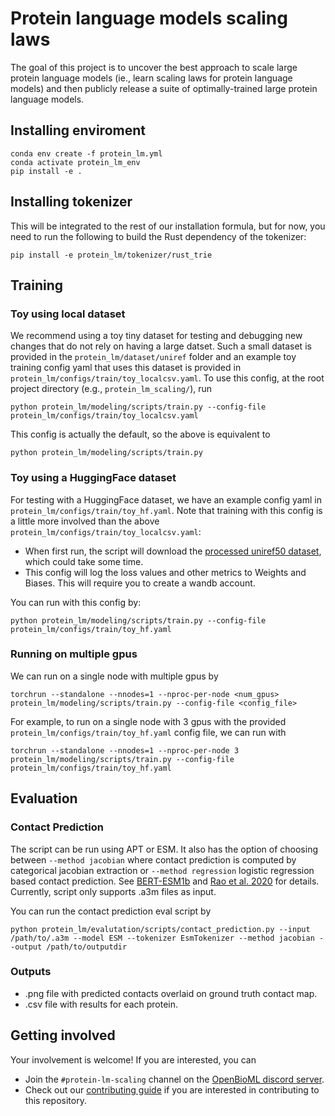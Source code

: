 Protein language models scaling laws
==============

The goal of this project is to uncover the best approach to scale large protein language models (ie., learn scaling laws for protein language models) and then publicly release a suite of optimally-trained large protein language models.

## Installing enviroment

```
conda env create -f protein_lm.yml
conda activate protein_lm_env
pip install -e .
```

## Installing tokenizer

This will be integrated to the rest of our installation formula, but for now, you need to run the following to build the Rust dependency of the tokenizer:

```
pip install -e protein_lm/tokenizer/rust_trie
```

## Training

### Toy using local dataset

We recommend using a toy tiny dataset for testing and debugging new changes that do not rely on having a large datset. Such a small dataset is provided in the `protein_lm/dataset/uniref` folder and an example toy training config yaml that uses this dataset is provided in `protein_lm/configs/train/toy_localcsv.yaml`. To use this config, at the root project directory (e.g., `protein_lm_scaling/`), run

```
python protein_lm/modeling/scripts/train.py --config-file protein_lm/configs/train/toy_localcsv.yaml
```

This config is actually the default, so the above is equivalent to

```
python protein_lm/modeling/scripts/train.py
```

### Toy using a HuggingFace dataset

For testing with a HuggingFace dataset, we have an example config yaml in `protein_lm/configs/train/toy_hf.yaml`. Note that training with this config is a little more involved than the above `protein_lm/configs/train/toy_localcsv.yaml`:

* When first run, the script will download the [processed uniref50 dataset](https://huggingface.co/datasets/zpn/uniref50), which could take some time.
* This config will log the loss values and other metrics to Weights and Biases. This will require you to create a wandb account.

You can run with this config by:

```
python protein_lm/modeling/scripts/train.py --config-file protein_lm/configs/train/toy_hf.yaml
```

### Running on multiple gpus

We can run on a single node with multiple gpus by

```
torchrun --standalone --nnodes=1 --nproc-per-node <num_gpus> protein_lm/modeling/scripts/train.py --config-file <config_file>
```

For example, to run on a single node with 3 gpus with the provided `protein_lm/configs/train/toy_hf.yaml` config file, we can run with

```
torchrun --standalone --nnodes=1 --nproc-per-node 3 protein_lm/modeling/scripts/train.py --config-file protein_lm/configs/train/toy_hf.yaml
```
## Evaluation

### Contact Prediction

The script can be run using APT or ESM. It also has the option of choosing between `--method jacobian` where contact prediction is computed by categorical jacobian extraction or `--method regression` logistic regression based contact prediction. See [BERT-ESM1b](https://github.com/sokrypton/algosb_2021/blob/main/BERT_esm1b.ipynb) and [Rao et al. 2020](https://doi.org/10.1101/2020.12.15.422761) for details. Currently, script only supports .a3m files as input. 

You can run the contact prediction eval script by
```
python protein_lm/evalutation/scripts/contact_prediction.py --input /path/to/.a3m --model ESM --tokenizer EsmTokenizer --method jacobian --output /path/to/outputdir
```
### Outputs
* .png file with predicted contacts overlaid on ground truth contact map.
* .csv file with results for each protein.

## Getting involved
Your involvement is welcome! If you are interested, you can 
- Join the `#protein-lm-scaling` channel on the [OpenBioML discord server](https://discord.com/invite/GgDBFP8ZEt).
- Check out our [contributing guide](docs/CONTRIBUTING.md) if you are interested in contributing to this repository.
